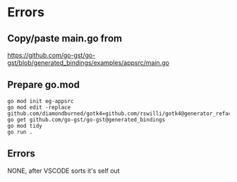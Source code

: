 # Errors

## Copy/paste main.go from
https://github.com/go-gst/go-gst/blob/generated_bindings/examples/appsrc/main.go

## Prepare go.mod
```
go mod init eg-appsrc
go mod edit -replace github.com/diamondburned/gotk4=github.com/rswilli/gotk4@generator_refactor
go get github.com/go-gst/go-gst@generated_bindings
go mod tidy
go run .
```

## Errors
NONE, after VSCODE sorts it's self out

